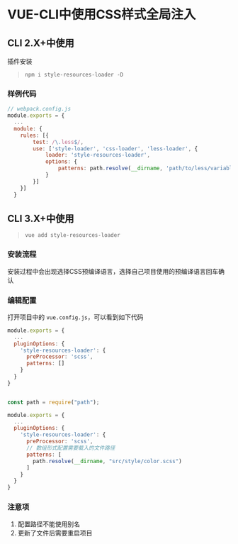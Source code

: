 # VUE-CLI中使用CSS样式全局注入

## CLI 2.X+中使用

插件安装

> `npm i style-resources-loader -D`

### 样例代码

```javascript
// webpack.config.js
module.exports = {
  ...
  module: {
    rules: [{
        test: /\.less$/,
        use: ['style-loader', 'css-loader', 'less-loader', {
            loader: 'style-resources-loader',
            options: {
                patterns: path.resolve(__dirname, 'path/to/less/variables/*.less')
            }
        }]
    }]
  }
```

## CLI 3.X+中使用

> `vue add style-resources-loader`

### 安装流程

安装过程中会出现选择CSS预编译语言，选择自己项目使用的预编译语言回车确认

### 编辑配置

打开项目中的 `vue.config.js`，可以看到如下代码

```JavaScript
module.exports = {
  ...
  pluginOptions: {
    'style-resources-loader': {
      preProcessor: 'scss',
      patterns: []
    }
  }
}

```

```JavaScript

const path = require("path");

module.exports = {
  ...
  pluginOptions: {
    'style-resources-loader': {
      preProcessor: 'scss',
      // 数组形式配置需要载入的文件路径
      patterns: [
        path.resolve(__dirname, "src/style/color.scss")
      ]
    }
  }
}
```

### 注意项

1. 配置路径不能使用别名
2. 更新了文件后需要重启项目
